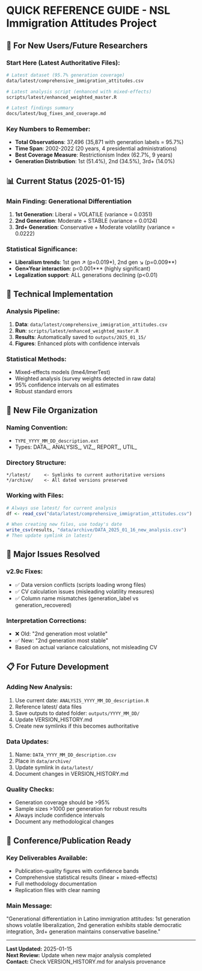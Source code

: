 # QUICK REFERENCE GUIDE - NSL Immigration Attitudes Project

## 🚀 For New Users/Future Researchers

### **Start Here (Latest Authoritative Files):**
```bash
# Latest dataset (95.7% generation coverage)
data/latest/comprehensive_immigration_attitudes.csv

# Latest analysis script (enhanced with mixed-effects)  
scripts/latest/enhanced_weighted_master.R

# Latest findings summary
docs/latest/bug_fixes_and_coverage.md
```

### **Key Numbers to Remember:**
- **Total Observations**: 37,496 (35,871 with generation labels = 95.7%)
- **Time Span**: 2002-2022 (20 years, 4 presidential administrations)
- **Best Coverage Measure**: Restrictionism Index (62.7%, 9 years)
- **Generation Distribution**: 1st (51.4%), 2nd (34.5%), 3rd+ (14.0%)

## 📊 Current Status (2025-01-15)

### **Main Finding: Generational Differentiation**
1. **1st Generation**: Liberal + VOLATILE (variance = 0.0351)
2. **2nd Generation**: Moderate + STABLE (variance = 0.0124) 
3. **3rd+ Generation**: Conservative + Moderate volatility (variance = 0.0222)

### **Statistical Significance:**
- **Liberalism trends**: 1st gen ↗️ (p=0.019*), 2nd gen ↘️ (p=0.009**)
- **Gen×Year interaction**: p<0.001*** (highly significant)
- **Legalization support**: ALL generations declining (p<0.01)

## 🔧 Technical Implementation

### **Analysis Pipeline:**
1. **Data**: `data/latest/comprehensive_immigration_attitudes.csv`
2. **Run**: `scripts/latest/enhanced_weighted_master.R` 
3. **Results**: Automatically saved to `outputs/2025_01_15/`
4. **Figures**: Enhanced plots with confidence intervals

### **Statistical Methods:**
- Mixed-effects models (lme4/lmerTest)
- Weighted analysis (survey weights detected in raw data)
- 95% confidence intervals on all estimates
- Robust standard errors

## 📁 New File Organization

### **Naming Convention:**
- `TYPE_YYYY_MM_DD_description.ext`
- Types: DATA_, ANALYSIS_, VIZ_, REPORT_, UTIL_

### **Directory Structure:**
```
*/latest/     <- Symlinks to current authoritative versions
*/archive/    <- All dated versions preserved
```

### **Working with Files:**
```r
# Always use latest/ for current analysis
df <- read_csv("data/latest/comprehensive_immigration_attitudes.csv")

# When creating new files, use today's date
write_csv(results, "data/archive/DATA_2025_01_16_new_analysis.csv")
# Then update symlink in latest/
```

## 🐛 Major Issues Resolved

### **v2.9c Fixes:**
- ✅ Data version conflicts (scripts loading wrong files)
- ✅ CV calculation issues (misleading volatility measures)
- ✅ Column name mismatches (generation_label vs generation_recovered)

### **Interpretation Corrections:**
- ❌ Old: "2nd generation most volatile" 
- ✅ New: "2nd generation most stable"
- Based on actual variance calculations, not misleading CV

## 📋 For Future Development

### **Adding New Analysis:**
1. Use current date: `ANALYSIS_YYYY_MM_DD_description.R`
2. Reference latest/ data files
3. Save outputs to dated folder: `outputs/YYYY_MM_DD/`
4. Update VERSION_HISTORY.md
5. Create new symlinks if this becomes authoritative

### **Data Updates:**
1. Name: `DATA_YYYY_MM_DD_description.csv`
2. Place in `data/archive/`
3. Update symlink in `data/latest/`
4. Document changes in VERSION_HISTORY.md

### **Quality Checks:**
- Generation coverage should be >95%
- Sample sizes >1000 per generation for robust results
- Always include confidence intervals
- Document any methodological changes

## 🎯 Conference/Publication Ready

### **Key Deliverables Available:**
- Publication-quality figures with confidence bands
- Comprehensive statistical results (linear + mixed-effects)
- Full methodology documentation
- Replication files with clear naming

### **Main Message:**
"Generational differentiation in Latino immigration attitudes: 1st generation shows volatile liberalization, 2nd generation exhibits stable democratic integration, 3rd+ generation maintains conservative baseline."

---

**Last Updated:** 2025-01-15  
**Next Review:** Update when new major analysis completed  
**Contact:** Check VERSION_HISTORY.md for analysis provenance
